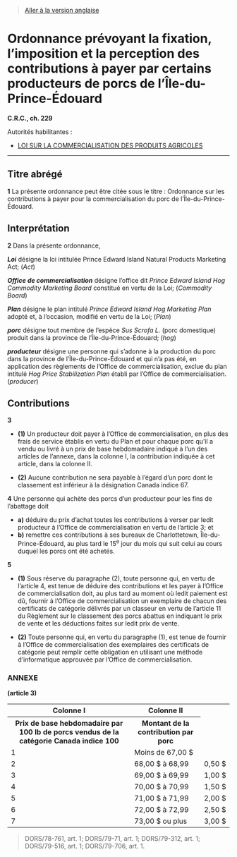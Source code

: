 > [Aller à la version anglaise](/en/Regulations/Consolidated%20Regulations%20of%20Canada/201-300/C.R.C.,%20c.%20229.md)

# Ordonnance prévoyant la fixation, l’imposition et la perception des contributions à payer par certains producteurs de porcs de l’Île-du-Prince-Édouard

**C.R.C., ch. 229**

Autorités habilitantes : 
- [LOI SUR LA COMMERCIALISATION DES PRODUITS AGRICOLES](/fr/Lois/Lois%20révisées%20du%20Canada/A/A-6.md)

----------



## Titre abrégé


**1** La présente ordonnance peut être citée sous le titre : Ordonnance sur les contributions à payer pour la commercialisation du porc de l’Île-du-Prince-Édouard.




## Interprétation


**2** Dans la présente ordonnance,

***Loi*** désigne la loi intitulée Prince Edward Island Natural Products Marketing Act; (*Act*)

***Office de commercialisation*** désigne l’office dit *Prince Edward Island Hog Commodity Marketing Board* constitué en vertu de la Loi; (*Commodity Board*)

***Plan*** désigne le plan intitulé *Prince Edward Island Hog Marketing Plan* adopté et, à l’occasion, modifié en vertu de la Loi; (*Plan*)

***porc*** désigne tout membre de l’espèce *Sus Scrofa L.* (porc domestique) produit dans la province de l’Île-du-Prince-Édouard; (*hog*)

***producteur*** désigne une personne qui s’adonne à la production du porc dans la province de l’Île-du-Prince-Édouard et qui n’a pas été, en application des règlements de l’Office de commercialisation, exclue du plan intitulé *Hog Price Stabilization Plan* établi par l’Office de commercialisation. (*producer*)




## Contributions


**3** 

- **(1)** Un producteur doit payer à l’Office de commercialisation, en plus des frais de service établis en vertu du Plan et pour chaque porc qu’il a vendu ou livré à un prix de base hebdomadaire indiqué à l’un des articles de l’annexe, dans la colonne I, la contribution indiquée à cet article, dans la colonne II.

- **(2)** Aucune contribution ne sera payable à l’égard d’un porc dont le classement est inférieur à la désignation Canada indice 67.



**4** Une personne qui achète des porcs d’un producteur pour les fins de l’abattage doit
- **a)** déduire du prix d’achat toutes les contributions à verser par ledit producteur à l’Office de commercialisation en vertu de l’article 3; et
- **b)** remettre ces contributions à ses bureaux de Charlottetown, Île-du-Prince-Édouard, au plus tard le 15<sup>e</sup> jour du mois qui suit celui au cours duquel les porcs ont été achetés.



**5** 

- **(1)** Sous réserve du paragraphe (2), toute personne qui, en vertu de l’article 4, est tenue de déduire des contributions et les payer à l’Office de commercialisation doit, au plus tard au moment où ledit paiement est dû, fournir à l’Office de commercialisation un exemplaire de chacun des certificats de catégorie délivrés par un classeur en vertu de l’article 11 du Règlement sur le classement des porcs abattus en indiquant le prix de vente et les déductions faites sur ledit prix de vente.

- **(2)** Toute personne qui, en vertu du paragraphe (1), est tenue de fournir à l’Office de commercialisation des exemplaires des certificats de catégorie peut remplir cette obligation en utilisant une méthode d’informatique approuvée par l’Office de commercialisation.




### **ANNEXE** 
**(article 3)**
<table>
<tr>
<th>Colonne I</th>
<th>Colonne II</th>
</tr>
<tr>
<th>Prix de base hebdomadaire par 100 lb de porcs vendus de la catégorie Canada indice 100</th>
<th>Montant de la contribution par porc</th>
</tr>
<tr>
<td>1</td>
<td>Moins de 67,00 $</td>
<td></td>
</tr>
<tr>
<td>2</td>
<td>68,00 $ à 68,99</td>
<td>0,50 $</td>
</tr>
<tr>
<td>3</td>
<td>69,00 $ à 69,99</td>
<td>1,00 $</td>
</tr>
<tr>
<td>4</td>
<td>70,00 $ à 70,99</td>
<td>1,50 $</td>
</tr>
<tr>
<td>5</td>
<td>71,00 $ à 71,99</td>
<td>2,00 $</td>
</tr>
<tr>
<td>6</td>
<td>72,00 $ à 72,99</td>
<td>2,50 $</td>
</tr>
<tr>
<td>7</td>
<td>73,00 $ ou plus</td>
<td>3,00 $</td>
</tr>
</table>

> DORS/78-761, art. 1; DORS/79-71, art. 1; DORS/79-312, art. 1; DORS/79-516, art. 1; DORS/79-706, art. 1.



